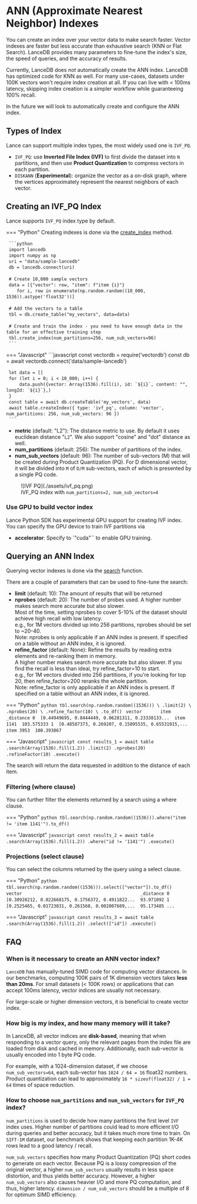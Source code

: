 # ANN (Approximate Nearest Neighbor) Indexes

You can create an index over your vector data to make search faster.
Vector indexes are faster but less accurate than exhaustive search (KNN or Flat Search).
LanceDB provides many parameters to fine-tune the index's size, the speed of queries, and the accuracy of results.

Currently, LanceDB does *not* automatically create the ANN index.
LanceDB has optimized code for KNN as well. For many use-cases, datasets under 100K vectors won't require index creation at all.
If you can live with < 100ms latency, skipping index creation is a simpler workflow while guaranteeing 100% recall.

In the future we will look to automatically create and configure the ANN index.

## Types of Index

Lance can support multiple index types, the most widely used one is `IVF_PQ`.

* `IVF_PQ`: use **Inverted File Index (IVF)** to first divide the dataset into `N` partitions,
   and then use **Product Quantization** to compress vectors in each partition.
* `DISKANN` (**Experimental**): organize the vector as a on-disk graph, where the vertices approximately
   represent the nearest neighbors of each vector.

## Creating an IVF_PQ Index

Lance supports `IVF_PQ` index type by default.

=== "Python"
     Creating indexes is done via the [create_index](https://lancedb.github.io/lancedb/python/#lancedb.table.LanceTable.create_index) method.

     ```python
     import lancedb
     import numpy as np
     uri = "data/sample-lancedb"
     db = lancedb.connect(uri)

     # Create 10,000 sample vectors
     data = [{"vector": row, "item": f"item {i}"}
        for i, row in enumerate(np.random.random((10_000, 1536)).astype('float32'))]

     # Add the vectors to a table
     tbl = db.create_table("my_vectors", data=data)

     # Create and train the index - you need to have enough data in the table for an effective training step
     tbl.create_index(num_partitions=256, num_sub_vectors=96)
     ```

=== "Javascript"
     ```javascript
     const vectordb = require('vectordb')
     const db = await vectordb.connect('data/sample-lancedb')

     let data = []
     for (let i = 0; i < 10_000; i++) {
         data.push({vector: Array(1536).fill(i), id: `${i}`, content: "", longId: `${i}`},)
     }
     const table = await db.createTable('my_vectors', data)
     await table.createIndex({ type: 'ivf_pq', column: 'vector', num_partitions: 256, num_sub_vectors: 96 })
     ```

- **metric** (default: "L2"): The distance metric to use. By default it uses euclidean distance "`L2`".
We also support "cosine" and "dot" distance as well.
- **num_partitions** (default: 256): The number of partitions of the index.
- **num_sub_vectors** (default: 96): The number of sub-vectors (M) that will be created during Product Quantization (PQ).
For D dimensional vector, it will be divided into `M` of `D/M` sub-vectors, each of which is presented by
a single PQ code.

<figure markdown>
  ![IVF PQ](./assets/ivf_pq.png)
  <figcaption>IVF_PQ index with <code>num_partitions=2, num_sub_vectors=4</code></figcaption>
</figure>

### Use GPU to build vector index

Lance Python SDK has experimental GPU support for creating IVF index.
You can specify the GPU device to train IVF partitions via

- **accelerator**: Specify to `"cuda"`` to enable GPU training.

## Querying an ANN Index

Querying vector indexes is done via the [search](https://lancedb.github.io/lancedb/python/#lancedb.table.LanceTable.search) function.

There are a couple of parameters that can be used to fine-tune the search:

- **limit** (default: 10): The amount of results that will be returned
- **nprobes** (default: 20): The number of probes used. A higher number makes search more accurate but also slower.<br/>
  Most of the time, setting nprobes to cover 5-10% of the dataset should achieve high recall with low latency.<br/>
  e.g., for 1M vectors divided up into 256 partitions, nprobes should be set to ~20-40.<br/>
  Note: nprobes is only applicable if an ANN index is present. If specified on a table without an ANN index, it is ignored.
- **refine_factor** (default: None): Refine the results by reading extra elements and re-ranking them in memory.<br/>
  A higher number makes search more accurate but also slower. If you find the recall is less than ideal, try refine_factor=10 to start.<br/>
  e.g., for 1M vectors divided into 256 partitions, if you're looking for top 20, then refine_factor=200 reranks the whole partition.<br/>
  Note: refine_factor is only applicable if an ANN index is present. If specified on a table without an ANN index, it is ignored.

=== "Python"
     ```python
     tbl.search(np.random.random((1536))) \
         .limit(2) \
         .nprobes(20) \
         .refine_factor(10) \
         .to_df()
     ```
     ```
                                              vector       item       _distance
     0  [0.44949695, 0.8444449, 0.06281311, 0.23338133...  item 1141  103.575333
     1  [0.48587373, 0.269207, 0.15095535, 0.65531915,...  item 3953  108.393867
     ```

=== "Javascript"
     ```javascript
     const results_1 = await table
         .search(Array(1536).fill(1.2))
         .limit(2)
         .nprobes(20)
         .refineFactor(10)
         .execute()
     ```

The search will return the data requested in addition to the distance of each item.


### Filtering (where clause)

You can further filter the elements returned by a search using a where clause.

=== "Python"
     ```python
     tbl.search(np.random.random((1536))).where("item != 'item 1141'").to_df()
     ```

=== "Javascript"
     ```javascript
     const results_2 = await table
         .search(Array(1536).fill(1.2))
         .where("id != '1141'")
         .execute()
     ```

### Projections (select clause)

You can select the columns returned by the query using a select clause.

=== "Python"
     ```python
     tbl.search(np.random.random((1536))).select(["vector"]).to_df()
     ```
     ```
        vector                                             _distance
     0  [0.30928212, 0.022668175, 0.1756372, 0.4911822...  93.971092
     1  [0.2525465, 0.01723831, 0.261568, 0.002007689,...  95.173485
     ...
     ```

=== "Javascript"
     ```javascript
     const results_3 = await table
         .search(Array(1536).fill(1.2))
         .select(["id"])
         .execute()
     ```

## FAQ

### When is it necessary to create an ANN vector index?

`LanceDB` has manually-tuned SIMD code for computing vector distances.
In our benchmarks, computing 100K pairs of 1K dimension vectors takes **less than 20ms**.
For small datasets (< 100K rows) or applications that can accept 100ms latency, vector indices are usually not necessary.

For large-scale or higher dimension vectors, it is beneficial to create vector index.

### How big is my index, and how many memory will it take?

In LanceDB, all vector indices are **disk-based**, meaning that when responding to a vector query, only the relevant pages from the index file are loaded from disk and cached in memory. Additionally, each sub-vector is usually encoded into 1 byte PQ code.

For example, with a 1024-dimension dataset, if we choose `num_sub_vectors=64`, each sub-vector has `1024 / 64 = 16` float32 numbers.
Product quantization can lead to approximately `16 * sizeof(float32) / 1 = 64` times of space reduction.

### How to choose `num_partitions` and `num_sub_vectors` for `IVF_PQ` index?

`num_partitions` is used to decide how many partitions the first level `IVF` index uses.
Higher number of partitions could lead to more efficient I/O during queries and better accuracy, but it takes much more time to train.
On `SIFT-1M` dataset, our benchmark shows that keeping each partition 1K-4K rows lead to a good latency / recall.

`num_sub_vectors` specifies how many Product Quantization (PQ) short codes to generate on each vector. Because
PQ is a lossy compression of the original vector, a higher `num_sub_vectors` usually results in
less space distortion, and thus yields better accuracy. However, a higher `num_sub_vectors` also causes heavier I/O and
more PQ computation, and thus, higher latency. `dimension / num_sub_vectors` should be a multiple of 8 for optimum SIMD efficiency.